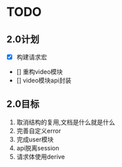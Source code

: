 # TODO

## 2.0计划

- [x] 构建请求宏
- [] 重构video模块
- [] video模块api封装

## 2.0目标

1. 取消结构的复用,文档是什么就是什么
2. 完善自定义error
3. 完成user模块
4. api脱离session
5. 请求体使用derive
